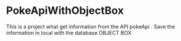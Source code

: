 # PokeApiWithObjectBox
This is a project what get information from the API  pokeApi . Save the information in local with the database OBJECT BOX
